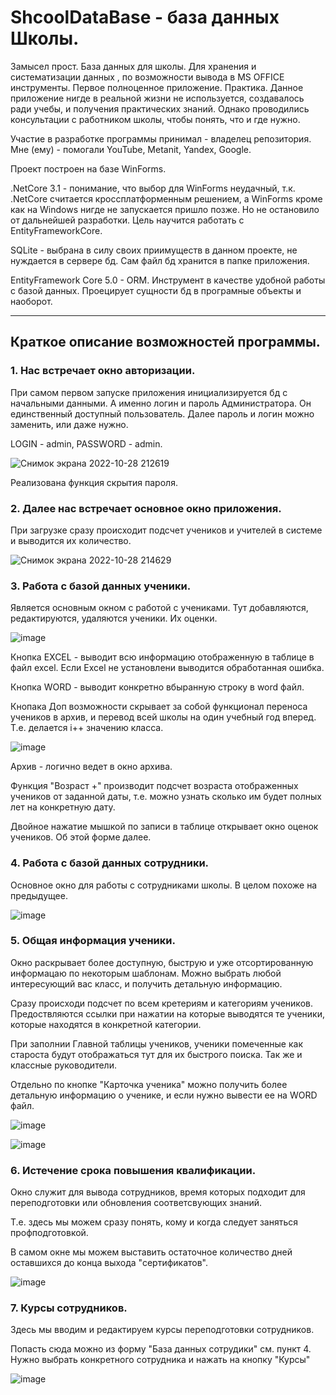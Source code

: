 # ShcoolDataBase - база данных Школы.
Замысел прост. База данных для школы. Для хранения и систематизации данных , по возможности вывода в MS OFFICE инструменты. Первое полноценное приложение. Практика. 
Данное приложение нигде в реальной жизни не используется, создавалось ради учебы, и получения практических знаний. Однако проводились консультации с работником школы, чтобы понять, что и где нужно.

Участие в разработке программы принимал - владелец репозитория. Мне (ему) - помогали YouTube, Metanit, Yandex, Google.

Проект построен на базе WinForms.

.NetCore 3.1 - понимание, что выбор для WinForms неудачный, т.к. .NetCore считается кроссплатформенным решением, а WinForms кроме как на Windows нигде не запускается пришло позже. Но не остановило от дальнейшей разработки. Цель научится работать с EntityFrameworkCore.

SQLite - выбрана в силу своих приимуществ в данном проекте, не нуждается в сервере бд. Сам файл бд хранится в папке приложения.

EntityFramework Core 5.0 - ORM. Инструмент в качестве удобной работы с базой данных. Проецирует сущности бд в програмные объекты и наоборот.

---

## Краткое описание возможностей программы.

### 1. Нас встречает окно авторизации.
При самом первом запуске приложения инициализируется бд с начальными данными. А именно логин и пароль Администратора. Он единственный доступный пользователь.
Далее пароль и логин можно заменить, или даже нужно.

LOGIN - admin, PASSWORD - admin.

![Снимок экрана 2022-10-28 212619](https://user-images.githubusercontent.com/84070601/198708004-ab52ea3d-13aa-43fe-bcc5-8961c40dddc1.png)

Реализована функция скрытия пароля.

### 2. Далее нас встречает основное окно приложения.

При загрузке сразу происходит подсчет учеников и учителей в системе и выводится их количество.


![Снимок экрана 2022-10-28 214629](https://user-images.githubusercontent.com/84070601/198710942-13c50233-ff41-442a-aefc-3d195cfc5750.png)


### 3. Работа с базой данных ученики.
Является основным окном с работой с учениками. Тут добавляются, редактируются, удаляются ученики. Их оценки. 

![image](https://user-images.githubusercontent.com/84070601/198710807-154b19d5-0115-4b3d-acfe-49d27703798a.png)

Кнопка EXCEL - выводит всю информацию отображенную в таблице в файл excel. Если Excel не установлени выводится обработанная ошибка.

Кнопка WORD - выводит конкретно вбыранную строку в word файл.

Кнопака Доп возможности скрывает за собой функционал переноса учеников в архив, и перевод всей школы на один учебный год вперед. Т.е. делается i++ значению класса.

![image](https://user-images.githubusercontent.com/84070601/198713983-75cc778e-de89-45fd-9f3b-b23eb1d3ed08.png)

Архив - логично ведет в окно архива.

Функция "Возраст +" производит подсчет возраста отображенных учеников от заданной даты, т.е. можно узнать сколько им будет полных лет на конкретную дату.

Двойное нажатие мышкой по записи в таблице открывает окно оценок учеников. Об этой форме далее.

### 4. Работа с базой данных сотрудники.
Основное окно для работы с сотрудниками школы. В целом похоже на предыдущее. 

![image](https://user-images.githubusercontent.com/84070601/199003029-4a494536-dbe9-4000-bad7-2201877b2678.png)

### 5. Общая информация ученики.
Окно раскрывает более доступную, быструю и уже отсортированную информацаю по некоторым шаблонам.
Можно выбрать любой интересующий вас класс, и получить детальную информацию. 

Сразу происходи подсчет по всем кретериям и категориям учеников. Предоствляются ссылки при нажатии на которые выводятся те ученики, которые находятся в конкретной категории.

При заполнии Главной таблицы учеников, ученики помеченные как староста будут отображаться тут для их быстрого поиска. Так же и классные руководители.

Отдельно по кнопке "Карточка ученика" можно получить более детальную информацию о ученике, и если нужно вывести ее на WORD файл.

![image](https://user-images.githubusercontent.com/84070601/199004636-b728fdf4-73b4-49b8-90f1-363e17e83d30.png)

![image](https://user-images.githubusercontent.com/84070601/199005028-72fef55c-b965-4269-82c4-c388d537b492.png)

### 6. Истечение срока повышения квалификации.
Окно служит для вывода сотрудников, время которых подходит для переподготовки или обновления соответсвующих знаний.

Т.е. здесь мы можем сразу понять, кому и когда следует заняться профподготовкой.

В самом окне мы можем выставить остаточное количество дней оставшихся до конца выхода "сертификатов".

![image](https://user-images.githubusercontent.com/84070601/199007084-d3d1ba8b-b58b-4bda-bd9b-bbbde60b05a0.png)

### 7. Курсы сотрудников.
Здесь мы вводим и редактируем курсы переподготовки сотрудников.

Попасть сюда можно из форму "База данных сотрудики" см. пункт 4. Нужно выбрать конкретного сотрудника и нажать на кнопку "Курсы"

![image](https://user-images.githubusercontent.com/84070601/199007687-976325a3-ad4a-426c-ad86-f4691ba6fcc7.png)












